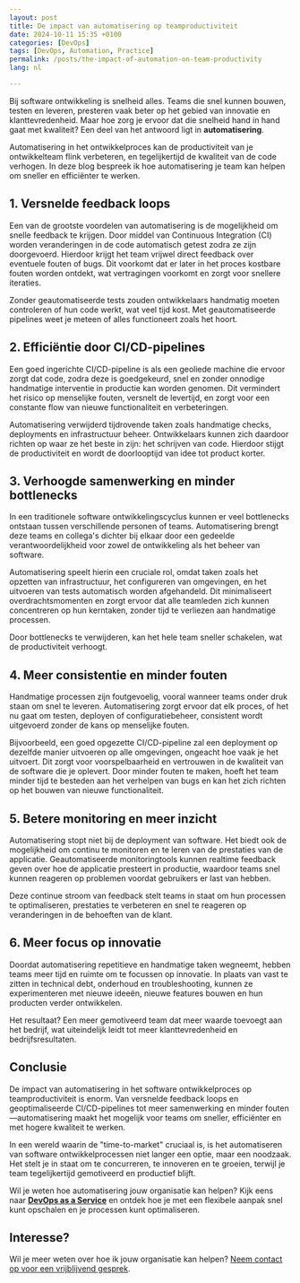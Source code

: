 ```yaml
---
layout: post
title: De impact van automatisering op teamproductiviteit
date: 2024-10-11 15:35 +0100
categories: [DevOps]
tags: [DevOps, Automation, Practice]
permalink: /posts/the-impact-of-automation-on-team-productivity
lang: nl

---
```


Bij software ontwikkeling is snelheid alles. Teams die snel kunnen
bouwen, testen en leveren, presteren vaak
beter op het gebied van innovatie en klanttevredenheid.
Maar hoe zorg je ervoor dat die snelheid hand in hand gaat met kwaliteit?
Een deel van het antwoord ligt in **automatisering**.

Automatisering in het ontwikkelproces kan de productiviteit van je
ontwikkelteam flink verbeteren, en tegelijkertijd de kwaliteit van de
code verhogen. In deze blog bespreek ik hoe automatisering je team kan
helpen om sneller en efficiënter te werken.

## 1. **Versnelde feedback loops**

Een van de grootste voordelen van automatisering is
de mogelijkheid om snelle feedback te krijgen. Door middel van Continuous
Integration (CI) worden veranderingen in de code automatisch getest zodra
ze zijn doorgevoerd. Hierdoor krijgt het team vrijwel direct feedback over
eventuele fouten of bugs. Dit voorkomt dat er later in het proces
kostbare fouten worden ontdekt, wat vertragingen voorkomt en zorgt voor
snellere iteraties.

Zonder geautomatiseerde tests zouden ontwikkelaars handmatig moeten
controleren of hun code werkt, wat veel tijd kost. Met geautomatiseerde
pipelines weet je meteen of alles functioneert zoals het hoort.

## 2. **Efficiëntie door CI/CD-pipelines**

Een goed ingerichte CI/CD-pipeline is als een geoliede machine die ervoor
zorgt dat code, zodra deze is goedgekeurd, snel en zonder onnodige handmatige
interventie in productie kan worden genomen. Dit vermindert het risico op
menselijke fouten, versnelt de levertijd, en zorgt voor een constante flow
van nieuwe functionaliteit en verbeteringen.

Automatisering verwijderd tijdrovende taken zoals handmatige checks,
deployments en infrastructuur beheer. Ontwikkelaars kunnen
zich daardoor richten op waar ze het beste in zijn: het schrijven van
code. Hierdoor stijgt de productiviteit en wordt de doorlooptijd van idee
tot product korter.

## 3. **Verhoogde samenwerking en minder bottlenecks**

In een traditionele software ontwikkelingscyclus kunnen er veel bottlenecks
ontstaan tussen verschillende personen of teams.
Automatisering brengt deze teams en collega's dichter bij elkaar door een gedeelde
verantwoordelijkheid voor zowel de ontwikkeling als het beheer van software.

Automatisering speelt hierin een cruciale rol, omdat taken zoals het
opzetten van infrastructuur, het configureren van omgevingen, en het
uitvoeren van tests automatisch worden afgehandeld. Dit minimaliseert
overdrachtsmomenten en zorgt ervoor dat alle teamleden zich kunnen
concentreren op hun kerntaken, zonder tijd te verliezen aan handmatige
processen.

Door bottlenecks te verwijderen, kan het hele team sneller schakelen,
wat de productiviteit verhoogt.

## 4. **Meer consistentie en minder fouten**

Handmatige processen zijn foutgevoelig, vooral wanneer teams onder druk
staan om snel te leveren. Automatisering zorgt ervoor dat elk proces, of
het nu gaat om testen, deployen of configuratiebeheer, consistent wordt
uitgevoerd zonder de kans op menselijke fouten.

Bijvoorbeeld, een goed opgezette CI/CD-pipeline zal een deployment op
dezelfde manier uitvoeren op alle omgevingen, ongeacht hoe vaak je het uitvoert.
Dit zorgt voor voorspelbaarheid en vertrouwen in de kwaliteit van de software die
je oplevert. Door minder fouten te maken, hoeft het team minder tijd te
besteden aan het verhelpen van bugs en kan het zich richten op het bouwen
van nieuwe functionaliteit.

## 5. **Betere monitoring en meer inzicht**

Automatisering stopt niet bij de deployment van software. Het biedt ook
de mogelijkheid om continu te monitoren en te leren van de prestaties van
de applicatie. Geautomatiseerde monitoringtools kunnen realtime feedback
geven over hoe de applicatie presteert in productie, waardoor teams snel
kunnen reageren op problemen voordat gebruikers er last van hebben.

Deze continue stroom van feedback stelt teams in staat om hun processen
te optimaliseren, prestaties te verbeteren en snel te reageren op
veranderingen in de behoeften van de klant.

## 6. **Meer focus op innovatie**

Doordat automatisering repetitieve en handmatige taken wegneemt, hebben
teams meer tijd en ruimte om te focussen op innovatie. In plaats van vast
te zitten in technical debt, onderhoud en troubleshooting, kunnen ze
experimenteren met nieuwe ideeën, nieuwe features bouwen en hun producten
verder ontwikkelen.

Het resultaat? Een meer gemotiveerd team dat meer waarde toevoegt aan het
bedrijf, wat uiteindelijk leidt tot meer klanttevredenheid en
bedrijfsresultaten.

## Conclusie

De impact van automatisering in het software ontwikkelproces op
teamproductiviteit is enorm. Van versnelde feedback loops en
geoptimaliseerde CI/CD-pipelines tot meer samenwerking en minder
fouten—automatisering maakt het mogelijk voor teams om sneller,
efficiënter en met hogere kwaliteit te werken.

In een wereld waarin de "time-to-market" cruciaal is, is het automatiseren
van software ontwikkelprocessen niet langer een optie, maar een noodzaak.
Het stelt je in staat om te concurreren, te innoveren en te groeien,
terwijl je team tegelijkertijd gemotiveerd en productief blijft.

Wil je weten hoe automatisering jouw organisatie kan helpen?
Kijk eens naar [**DevOps as a Service**](https://www.mikebeemsterboer.nl/devops-as-a-service/)
en ontdek hoe je met een flexibele aanpak snel kunt opschalen en je processen
kunt optimaliseren.

## Interesse?

Wil je meer weten over hoe ik jouw organisatie kan helpen? [Neem
contact op voor een vrijblijvend gesprek](mailto:info@mikebeemsterboer.nl).
